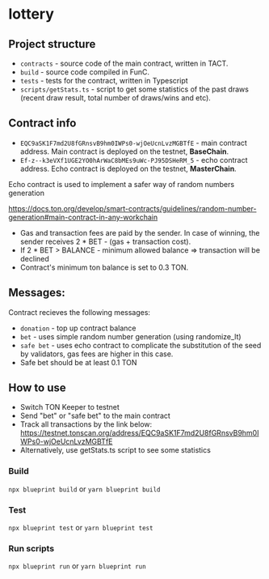 # lottery


## Project structure

-   `contracts` - source code of the main contract, written in TACT.
-   `build` - source code compiled in FunC.
-   `tests` - tests for the contract, written in Typescript
-   `scripts/getStats.ts` - script to get some statistics of the past draws (recent draw result, total number of draws/wins and etc).

## Contract info

- `EQC9aSK1F7md2U8fGRnsvB9hm0IWPs0-wjOeUcnLvzMGBTfE` - main contract address. Main contract is deployed on the testnet, **BaseChain**.
- `Ef-z--k3eVXf1UGE2YO0hArWaC8bMEs9uWc-PJ95DSHeRM_5` - echo contract address. Echo contract is deployed on the testnet, **MasterChain**.

Echo contract is used to implement a safer way of random numbers generation 

https://docs.ton.org/develop/smart-contracts/guidelines/random-number-generation#main-contract-in-any-workchain

- Gas and transaction fees are paid by the sender. In case of winning, the sender receives 2 * BET - (gas + transaction cost).
- If 2 * BET > BALANCE - minimum allowed balance => transaction will be declined
- Contract's minimum ton balance is set to 0.3 TON.

## Messages:
Contract recieves the following messages:
-   `donation` - top up contract balance 
-   `bet` - uses simple random number generation (using randomize_lt) 
-   `safe bet` - uses echo contract to complicate the substitution of the seed by validators, gas fees are higher in this case. 
- Safe bet should be at least 0.1 TON

## How to use

- Switch TON Keeper to testnet
- Send "bet" or "safe bet" to the main contract
- Track all transactions by the link below: 
https://testnet.tonscan.org/address/EQC9aSK1F7md2U8fGRnsvB9hm0IWPs0-wjOeUcnLvzMGBTfE
- Alternatively, use getStats.ts script to see some statistics

### Build

`npx blueprint build` or `yarn blueprint build`

### Test

`npx blueprint test` or `yarn blueprint test`

### Run scripts

`npx blueprint run` or `yarn blueprint run`

